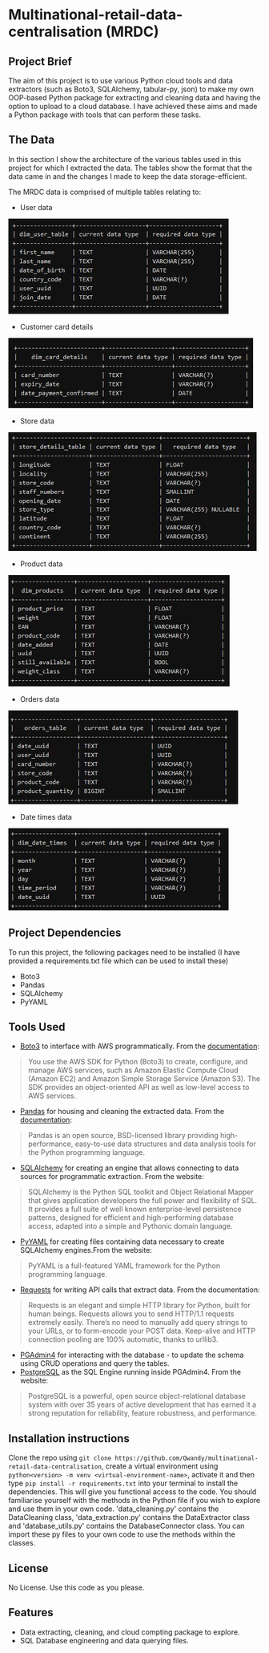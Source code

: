 # Multinational-retail-data-centralisation (MRDC)

## Project Brief

The aim of this project is to use various Python cloud tools and data extractors (such as Boto3, SQLAlchemy, tabular-py, json) to make my own OOP-based Python package for extracting and cleaning data and having the option to upload to a cloud database. I have achieved these aims and made a Python package with tools that can perform these tasks.

## The Data

In this section I show the architecture of the various tables used in this project for which I extracted the data. The tables show the format that the data came in and the changes I made to keep the data storage-efficient.

The MRDC data is comprised of multiple tables relating to:
- User data 

![Alt text](users_data.JPG)

- Customer card details

![Alt text](card_data.JPG)

- Store data

![Alt text](store_data.JPG)

- Product data

![Alt text](products_data.JPG)

- Orders data

![Alt text](orders_data.JPG)

- Date times data

![Alt text](date_times_data.JPG)

## Project Dependencies
To run this project, the following packages need to be installed (I have provided a requirements.txt file which can be used to install these)
- Boto3 
- Pandas 
- SQLAlchemy 
- PyYAML 


## Tools Used
- [Boto3](https://aws.amazon.com/sdk-for-python/) to interface with AWS programmatically. From the [documentation](https://boto3.amazonaws.com/v1/documentation/api/latest/index.html):
> You use the AWS SDK for Python (Boto3) to create, configure, and manage AWS services, such as Amazon Elastic  Compute Cloud (Amazon EC2) and Amazon Simple Storage Service (Amazon S3). The SDK provides an object-oriented API as well as low-level access to AWS services.
- [Pandas](https://pandas.pydata.org/) for housing and cleaning the extracted data. From the [documentation](https://pandas.pydata.org/docs/):
> Pandas is an open source, BSD-licensed library providing high-performance, easy-to-use data structures and data analysis tools for the Python programming language.
- [SQLAlchemy](https://www.sqlalchemy.org/) for creating an engine that allows connecting to data sources for programmatic extraction. From the website:
> SQLAlchemy is the Python SQL toolkit and Object Relational Mapper that gives application developers the full power and flexibility of SQL. It provides a full suite of well known enterprise-level persistence patterns, designed for efficient and high-performing database access, adapted into a simple and Pythonic domain language.
- [PyYAML](https://pyyaml.org/) for creating files containing data necessary to create SQLAlchemy engines.From the website:
>PyYAML is a full-featured YAML framework for the Python programming language.
- [Requests](https://requests.readthedocs.io/en/latest/) for writing API calls that extract data. From the documentation:
> Requests is an elegant and simple HTTP library for Python, built for human beings. Requests allows you to send HTTP/1.1 requests extremely easily. There’s no need to manually add query strings to your URLs, or to form-encode your POST data. Keep-alive and HTTP connection pooling are 100% automatic, thanks to urllib3.
- [PGAdmin4](https://www.pgadmin.org/) for interacting with the database - to update the schema using CRUD operations and query the tables.
- [PostgreSQL](https://www.postgresql.org/) as the SQL Engine running inside PGAdmin4. From the website:
> PostgreSQL is a powerful, open source object-relational database system with over 35 years of active development that has earned it a strong reputation for reliability, feature robustness, and performance. 

## Installation instructions

Clone the repo using `git clone https://github.com/Qwandy/multinational-retail-data-centralisation`, create a virtual environment using `python<version> -m venv <virtual-environment-name>`, activate it and then type `pip install -r requirements.txt` into your terminal to install the dependencies. This will give you functional access to the code. You should familiarise yourself with the methods in the Python file if you wish to explore and use them in your own code. 'data_cleaning.py' contains the DataCleaning class, 'data_extraction.py' contains the DataExtractor class and 'database_utils.py' contains the DatabaseConnector class. You can import these py files to your own code to use the methods within the classes.

## License

No License. Use this code as you please.

## Features
- Data extracting, cleaning, and cloud compting package to explore.
- SQL Database engineering and data querying files.

